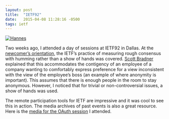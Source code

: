 ```yaml
---
layout: post
title:  "IETF92"
date:   2015-04-08 11:28:16 -0500
tags: ietf
---
```

[![Hannes](https://farm8.staticflickr.com/7615/16300309883_e8a4119168.jpg)](https://www.flickr.com/photos/tbbrown/16300309883)


Two weeks ago, I attended a day of sessions at IETF92 in Dallas. At the [newcomer’s orientation](https://youtu.be/Sxg-Xi6c7VU), the IETF’s practice of measuring rough consensus with humming rather than a show of hands was covered. [Scott Bradner](http://en.wikipedia.org/wiki/Scott_Bradner) explained that this accommodates the contigency of an employee of a company wanting to comfortably express preference for a view inconsistent with the view of the employee’s boss (an example of where anonymity is important). This assumes that there is enough people in the room to stay anonymous. However, I noticed that for trivial or non-controversial issues, a show of hands was used.


The remote participation tools for IETF are impressive and it was cool to see this in action. The media archives of past events is also a great resource. Here is the [media for the OAuth session](http://www.ietf.org/proceedings/92/oauth.html) I attended.
